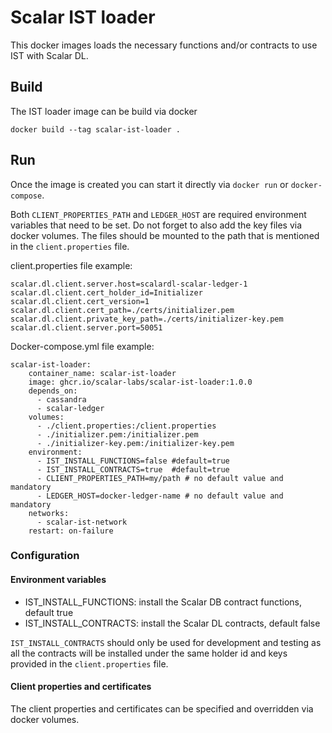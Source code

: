 # Scalar IST loader

This docker images loads the necessary functions and/or contracts to use IST with Scalar DL.

## Build

The IST loader image can be build via docker

```
docker build --tag scalar-ist-loader .
```

## Run

Once the image is created you can start it directly via `docker run` or `docker-compose`.

Both `CLIENT_PROPERTIES_PATH` and `LEDGER_HOST` are required environment variables that need to be
set. Do not forget to also add the key files via docker volumes. The files should be mounted to the
path that is mentioned in the `client.properties` file.

client.properties file example:

```
scalar.dl.client.server.host=scalardl-scalar-ledger-1
scalar.dl.client.cert_holder_id=Initializer
scalar.dl.client.cert_version=1
scalar.dl.client.cert_path=./certs/initializer.pem
scalar.dl.client.private_key_path=./certs/initializer-key.pem
scalar.dl.client.server.port=50051
```

Docker-compose.yml file example:

```
scalar-ist-loader:
    container_name: scalar-ist-loader
    image: ghcr.io/scalar-labs/scalar-ist-loader:1.0.0
    depends_on:
      - cassandra
      - scalar-ledger
    volumes:
      - ./client.properties:/client.properties
      - ./initializer.pem:/initializer.pem
      - ./initializer-key.pem:/initializer-key.pem
    environment:
      - IST_INSTALL_FUNCTIONS=false #default=true
      - IST_INSTALL_CONTRACTS=true  #default=true
      - CLIENT_PROPERTIES_PATH=my/path # no default value and mandatory
      - LEDGER_HOST=docker-ledger-name # no default value and mandatory
    networks:
      - scalar-ist-network
    restart: on-failure
```

### Configuration

#### Environment variables

- IST_INSTALL_FUNCTIONS: install the Scalar DB contract functions, default true
- IST_INSTALL_CONTRACTS: install the Scalar DL contracts, default false

`IST_INSTALL_CONTRACTS` should only be used for development and testing as all the contracts will be
installed under the same holder id and keys provided in the `client.properties` file.

#### Client properties and certificates

The client properties and certificates can be specified and overridden via docker volumes.
